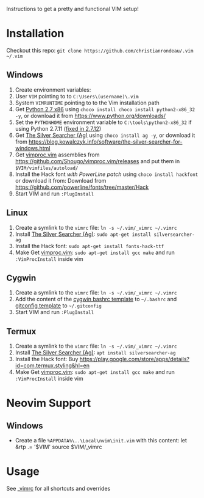 Instructions to get a pretty and functional VIM setup!

# Installation

Checkout this repo: `git clone https://github.com/christianrondeau/.vim ~/.vim`

## Windows
1. Create environment variables:
  1. User `VIM` pointing to to `C:\Users\(username)\.vim`
  1. System `VIMRUNTIME` pointing to to the Vim installation path
1. Get [Python 2.7 x86](https://www.python.org/) using `choco install choco install python2-x86_32 -y`, or download it from https://www.python.org/downloads/
  1. Set the `PYTHONHOME` environment variable to `C:\tools\python2-x86_32` if using Python 2.7.11 ([fixed in 2.7.12](https://github.com/vim/vim/issues/526))
1. Get [The Silver Searcher (Ag)](http://geoff.greer.fm/ag/) using `choco install ag -y`, or download it  from https://blog.kowalczyk.info/software/the-silver-searcher-for-windows.html
1. Get [vimproc.vim](https://github.com/Shougo/vimproc.vim) assemblies from https://github.com/Shougo/vimproc.vim/releases and put them in `$VIM/vimfiles/autoload/`
1. Install the Hack font *with PowerLine patch* using `choco install hackfont` or download it from: Download from https://github.com/powerline/fonts/tree/master/Hack
1. Start VIM and run `:PlugInstall`

## Linux
1. Create a symlink to the `vimrc` file: `ln -s ~/.vim/_vimrc ~/.vimrc`
1. Install [The Silver Searcher (Ag)](http://geoff.greer.fm/ag/): `sudo apt-get install silversearcher-ag`
1. Install the Hack font: `sudo apt-get install fonts-hack-ttf`
1. Make Get [vimproc.vim](https://github.com/Shougo/vimproc.vim): `sudo apt-get install gcc make` and run `:VimProcInstall` inside vim

## Cygwin
1. Create a symlink to the `vimrc` file: `ln -s ~/.vim/_vimrc ~/.vimrc`
1. Add the content of the [cygwin bashrc template](templates/.bashrc_cygwin) to `~/.bashrc` and [gitconfig template](templates/.gitconfig_cygwin) to `~/.gitconfig`
1. Start VIM and run `:PlugInstall`

## Termux
1. Create a symlink to the `vimrc` file: `ln -s ~/.vim/_vimrc ~/.vimrc`
1. Install [The Silver Searcher (Ag)](http://geoff.greer.fm/ag/): `apt install silversearcher-ag`
1. Install the Hack font: Buy https://play.google.com/store/apps/details?id=com.termux.styling&hl=en
1. Make Get [vimproc.vim](https://github.com/Shougo/vimproc.vim): `sudo apt-get install gcc make` and run `:VimProcInstall` inside vim

# Neovim Support

## Windows

* Create a file `%APPDATA%\..\Local\nvim\init.vim` with this content:
    let &rtp .= '$VIM'
    source $VIM/_vimrc

# Usage

See [_vimrc](https://github.com/christianrondeau/.vim/blob/master/_vimrc) for all shortcuts and overrides
